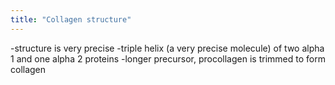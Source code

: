 ```yaml
---
title: "Collagen structure"
---
```

-structure is very precise
-triple helix (a very precise molecule) of two alpha 1 and one alpha 2 proteins
-longer precursor, procollagen is trimmed to form collagen


